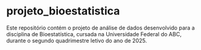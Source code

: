 # projeto_bioestatistica
Este repositório contém o projeto de análise de dados desenvolvido para a disciplina de Bioestatística, cursada na Universidade Federal do ABC, durante o segundo quadrimestre letivo do ano de 2025.
